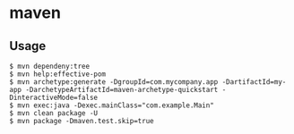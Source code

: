 # maven

## Usage

    $ mvn dependeny:tree
    $ mvn help:effective-pom
    $ mvn archetype:generate -DgroupId=com.mycompany.app -DartifactId=my-app -DarchetypeArtifactId=maven-archetype-quickstart -DinteractiveMode=false
    $ mvn exec:java -Dexec.mainClass="com.example.Main"
    $ mvn clean package -U
    $ mvn package -Dmaven.test.skip=true

